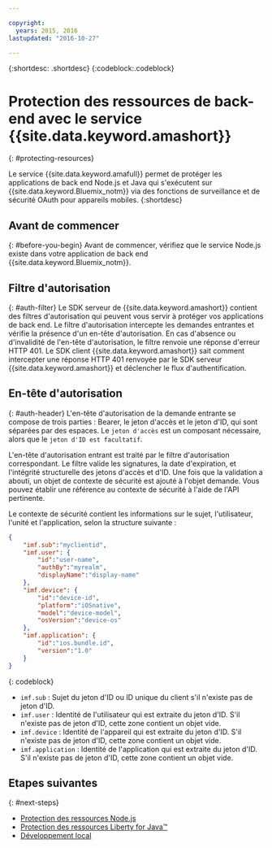 ```yaml
---

copyright:
  years: 2015, 2016
lastupdated: "2016-10-27"

---
```


{:shortdesc: .shortdesc} {:codeblock:.codeblock}

# Protection des ressources de back-end avec le service {{site.data.keyword.amashort}}
{: #protecting-resources}


Le service {{site.data.keyword.amafull}} permet de protéger les applications de back end Node.js et Java qui s'exécutent sur {{site.data.keyword.Bluemix_notm}} via des fonctions de surveillance et de sécurité OAuth pour appareils mobiles.
{:shortdesc}

## Avant de commencer
{: #before-you-begin}
Avant de commencer, vérifiez que le service Node.js existe dans votre application de back end {{site.data.keyword.Bluemix_notm}}.


## Filtre d'autorisation
{: #auth-filter}
Le SDK serveur de {{site.data.keyword.amashort}} contient des filtres d'autorisation qui peuvent vous servir à protéger vos applications de back end.  Le filtre d'autorisation intercepte les demandes entrantes et vérifie la présence d'un en-tête d'autorisation. En cas d'absence ou d'invalidité de l'en-tête d'autorisation, le filtre renvoie une réponse d'erreur HTTP 401. Le
SDK client {{site.data.keyword.amashort}} sait comment intercepter une réponse HTTP 401 renvoyée par le SDK serveur
{{site.data.keyword.amashort}} et déclencher le flux d'authentification.
## En-tête d'autorisation
{: #auth-header}
L'en-tête d'autorisation de la demande entrante se compose de trois parties : Bearer, le jeton d'accès et le jeton d'ID, qui sont
séparées par des espaces. Le `jeton d'accès` est un composant nécessaire, alors que le `jeton d'ID est facultatif`.

L'en-tête d'autorisation entrant est traité par le filtre d'autorisation correspondant. Le filtre valide les signatures, la date d'expiration, et l'intégrité structurelle des jetons d'accès et d'ID. Une fois que la validation a abouti, un objet de contexte de sécurité est ajouté à l'objet demande. Vous
pouvez établir une référence au contexte de sécurité à l'aide de l'API pertinente.

Le contexte de sécurité contient les informations sur le sujet, l'utilisateur, l'unité et l'application, selon la structure suivante :
```JSON
{
    "imf.sub":"myclientid",
    "imf.user": {
        "id":"user-name",
        "authBy":"myrealm",
        "displayName":"display-name"
    },
    "imf.device": {
        "id":"device-id",
        "platform":"iOSnative",
        "model":"device-model",
        "osVersion":"device-os"
    },
    "imf.application": {
        "id":"ios.bundle.id",
        "version":"1.0"
    }
}
```
{: codeblock}

* `imf.sub` : Sujet du jeton d'ID ou ID unique du client s'il n'existe pas de jeton d'ID.
* `imf.user` : Identité de l'utilisateur qui est extraite du jeton d'ID. S'il n'existe pas de jeton d'ID, cette zone contient un objet vide.
* `imf.device` : Identité de l'appareil qui est extraite du jeton d'ID. S'il n'existe pas de jeton d'ID, cette zone contient un objet vide.
* `imf.application` : Identité de l'application qui est extraite du jeton d'ID. S'il n'existe pas de jeton d'ID, cette zone contient un objet vide.

## Etapes suivantes
{: #next-steps}
* [Protection des ressources Node.js](protecting-resources-nodejs.html)
* [Protection des ressources Liberty for Java&trade;](protecting-resources-java.html)
* [Développement local](protecting-resources-local.html)

